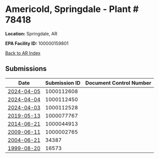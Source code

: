 # Americold, Springdale - Plant # 78418

**Location:** Springdale, AR

**EPA Facility ID:** 100000159801

[Back to AR Index](../../index.md)

## Submissions

| Date | Submission ID | Document Control Number |
|------|--------------|-------------------------|
| [2024-04-05](submissions/1000112608.md) | 1000112608 |  |
| [2024-04-04](submissions/1000112450.md) | 1000112450 |  |
| [2024-04-03](submissions/1000112528.md) | 1000112528 |  |
| [2019-05-13](submissions/1000077767.md) | 1000077767 |  |
| [2014-06-21](submissions/1000044913.md) | 1000044913 |  |
| [2009-06-11](submissions/1000002765.md) | 1000002765 |  |
| [2004-06-21](submissions/34387.md) | 34387 |  |
| [1999-08-20](submissions/16573.md) | 16573 |  |
